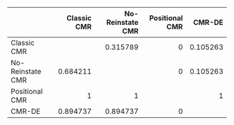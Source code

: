 |                  |   Classic CMR |   No-Reinstate CMR |   Positional CMR |     CMR-DE |
|:-----------------|--------------:|-------------------:|-----------------:|-----------:|
| Classic CMR      |               |           0.315789 |                0 |   0.105263 |
| No-Reinstate CMR |      0.684211 |                    |                0 |   0.105263 |
| Positional CMR   |      1        |           1        |                  |   1        |
| CMR-DE           |      0.894737 |           0.894737 |                0 |            |